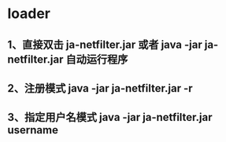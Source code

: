 # loader
## 1、直接双击 ja-netfilter.jar 或者 java -jar ja-netfilter.jar 自动运行程序
## 2、注册模式 java -jar ja-netfilter.jar -r
## 3、指定用户名模式 java -jar ja-netfilter.jar username
